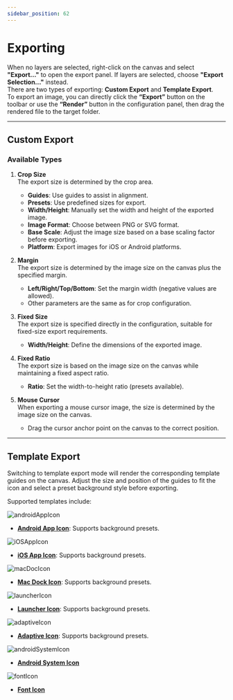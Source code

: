 ```yaml
---
sidebar_position: 62
---
```


# Exporting

When no layers are selected, right-click on the canvas and select **"Export..."** to open the export panel. If layers are selected, choose **"Export Selection..."** instead.  
There are two types of exporting: **Custom Export** and **Template Export**.  
To export an image, you can directly click the **“Export”** button on the toolbar or use the **“Render”** button in the configuration panel, then drag the rendered file to the target folder.

---

## Custom Export

### Available Types

1. **Crop Size**  
   The export size is determined by the crop area.  
   - **Guides**: Use guides to assist in alignment.
   - **Presets**: Use predefined sizes for export.
   - **Width/Height**: Manually set the width and height of the exported image.
   - **Image Format**: Choose between PNG or SVG format.
   - **Base Scale**: Adjust the image size based on a base scaling factor before exporting.
   - **Platform**: Export images for iOS or Android platforms.

2. **Margin**  
   The export size is determined by the image size on the canvas plus the specified margin.  
   - **Left/Right/Top/Bottom**: Set the margin width (negative values are allowed).
   - Other parameters are the same as for crop configuration.

3. **Fixed Size**  
   The export size is specified directly in the configuration, suitable for fixed-size export requirements.  
   - **Width/Height**: Define the dimensions of the exported image.

4. **Fixed Ratio**  
   The export size is based on the image size on the canvas while maintaining a fixed aspect ratio.  
   - **Ratio**: Set the width-to-height ratio (presets available).

5. **Mouse Cursor**  
   When exporting a mouse cursor image, the size is determined by the image size on the canvas.  
   - Drag the cursor anchor point on the canvas to the correct position.

---

## Template Export

Switching to template export mode will render the corresponding template guides on the canvas. Adjust the size and position of the guides to fit the icon and select a preset background style before exporting.  

Supported templates include:  

![androidAppIcon](./img/exporting/androidAppIcon.png)

- **[Android App Icon](https://developer.android.com/distribute/google-play/resources/icon-design-specifications?hl=zh-cn)**: Supports background presets.

![iOSAppIcon](./img/exporting/iOSAppIcon.png)

- **[iOS App Icon](https://developer.apple.com/design/human-interface-guidelines/app-icons)**: Supports background presets.

![macDocIcon](./img/exporting/macDocIcon.png)

- **[Mac Dock Icon](https://developer.apple.com/news/?id=5i6jlf4d)**: Supports background presets.

![launcherIcon](./img/exporting/launcherIcon.png)

- **[Launcher Icon](https://m2.material.io/design/iconography/product-icons.html#grid-and-keyline-shapes)**: Supports background presets.

![adaptiveIcon](./img/exporting/adaptiveIcon.png)

- **[Adaptive Icon](https://medium.com/google-design/designing-adaptive-icons-515af294c783)**: Supports background presets.

![androidSystemIcon](./img/exporting/androidSystemIcon.png)

- **[Android System Icon](https://m2.material.io/design/iconography/system-icons.html#design-principles)**  

![fontIcon](./img/exporting/fontIcon.png)

- **[Font Icon](https://fontawesome.com/v5/docs/web/use-kits/icon-design-guidelines)**  
